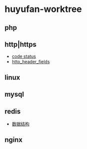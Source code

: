 # huyufan-worktree
## php

## http|https
* [code status][1]
  <li><a href="https://github.com/huyufan/example-tools/blob/master/https/status.md#http_header_fields">http_header_fields<a></li>

## linux

## mysql

## redis
* [数据结构][2]

## nginx



[1]: https://github.com/huyufan/example-tools/blob/master/https/status.md
[2]: https://github.com/huyufan/example-tools/blob/master/redis/readme.md
[3]: https://github.com/huyufan/example-tools/blob/master/https/status.md
